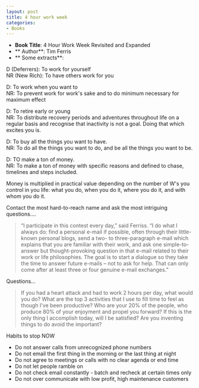 ```yaml
---
layout: post
title: 4 hour work week
categories:
- Books
---
```


- **Book Title**: 4 Hour Work Week Revisited and Expanded
- ** Author**: Tim Ferris
- ** Some extracts**:

D (Deferrers): To work for yourself <br>
NR (New Rich): To have others work for you

D: To work when you want to<br>
NR: To prevent work for work's sake and to do minimum necessary for maximum effect

D: To retire early or young<br>
NR: To distribute recovery periods and adventures throughout life on a regular basis and recognise that inactivity is not a goal. Doing that which excites you is.

D: To buy all the things you want to have.<br>
NR: To do all the things you want to do, and be all the things you want to be.

D: TO make a ton of money.<br>
NR: To make a ton of money with specific reasons and defined to chase, timelines and steps included.

Money is multiplied in practical value depending on the number of W's you control in you life: what you do, when you do it, where you do it, and with whom you do it.

Contact the most hard-to-reach name and ask the most intriguing questions....

> “I participate in this contest every day,” said Ferriss. “I do what I always do: find a personal e-mail if possible, often through their little-known personal blogs, send a two- to three-paragraph e-mail which explains that you are familiar with their work, and ask one simple-to-answer but thought-provoking question in that e-mail related to their work or life philosophies. The goal is to start a dialogue so they take the time to answer future e-mails – not to ask for help. That can only come after at least three or four genuine e-mail exchanges.”

Questions...

> If you had a heart attack and had to work 2 hours per day, what would you do? What are the top 3 activities that I use to fill time to feel as though I've been productive? Who are your 20% of the people, who produce 80% of your enjoyment and propel you forward? If this is the only thing I accomplish today, will I be satisfied? Are you inventing things to do avoid the important?

Habits to stop NOW

- Do not answer calls from unrecognized phone numbers
- Do not email the first thing in the morning or the last thing at night
- Do not agree to meetings or calls with no clear agenda or end time
- Do not let people ramble on
- Do not check email constantly - batch and recheck at certain times only
- Do not over communicate with low profit, high maintenance customers

